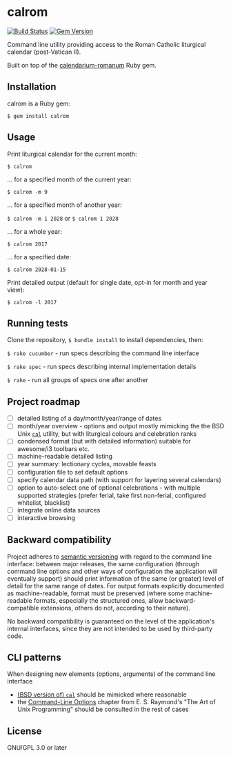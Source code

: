 # calrom

[![Build Status](https://travis-ci.org/calendarium-romanum/calrom.svg?branch=master)](https://travis-ci.org/calendarium-romanum/calrom)
[![Gem Version](https://badge.fury.io/rb/calrom.svg)](https://badge.fury.io/rb/calrom)

Command line utility providing access to the Roman Catholic
liturgical calendar (post-Vatican II).

Built on top of the [calendarium-romanum][caro] Ruby gem.

## Installation

calrom is a Ruby gem:

`$ gem install calrom`

## Usage

Print liturgical calendar for the current month:

`$ calrom`

... for a specified month of the current year:

`$ calrom -m 9`

... for a specified month of another year:

`$ calrom -m 1 2028` or `$ calrom 1 2028`

... for a whole year:

`$ calrom 2017`

... for a specified date:

`$ calrom 2028-01-15`

Print detailed output (default for single date, opt-in for month and year view):

`$ calrom -l 2017`

## Running tests

Clone the repository, `$ bundle install` to install dependencies, then:

`$ rake cucumber` - run specs describing the command line interface

`$ rake spec` - run specs describing internal implementation details

`$ rake` - run all groups of specs one after another

## Project roadmap

* [ ] detailed listing of a day/month/year/range of dates
* [ ] month/year overview - options and output mostly mimicking the
  the BSD Unix [`cal`][cal] utility,
  but with liturgical colours and celebration ranks
* [ ] condensed format (but with detailed information) suitable for awesome/i3 toolbars etc.
* [ ] machine-readable detailed listing
* [ ] year summary: lectionary cycles, movable feasts
* [ ] configuration file to set default options
* [ ] specify calendar data path (with support for layering several calendars)
* [ ] option to auto-select one of optional celebrations - with multiple supported strategies (prefer ferial, take first non-ferial, configured whitelist, blacklist)
* [ ] integrate online data sources
* [ ] interactive browsing

## Backward compatibility

Project adheres to [semantic versioning][semver]
with regard to the command line interface:
between major releases,
the same configuration (through command line options and other
ways of configuration the application will eventually support)
should print information of the same (or greater) level of detail
for the same range of dates.
For output formats explicitly documented as machine-readable,
format must be preserved (where some machine-readable
formats, especially the structured ones, allow backward-compatible
extensions, others do not, according to their nature).

No backward compatibility is guaranteed on the level of the application's
internal interfaces, since they are not intended to be used
by third-party code.

## CLI patterns

When designing new elements (options, arguments) of the
command line interface

* [(BSD version of) `cal`][cal] should be mimicked where reasonable
* the [Command-Line Options][taoup] chapter from E. S. Raymond's
  "The Art of Unix Programming" should be consulted in the rest
  of cases

## License

GNU/GPL 3.0 or later

[caro]: https://github.com/igneus/calendarium-romanum
[semver]: https://semver.org/
[cal]: https://www.freebsd.org/cgi/man.cgi?query=cal
[taoup]: http://www.catb.org/esr/writings/taoup/html/ch10s05.html
